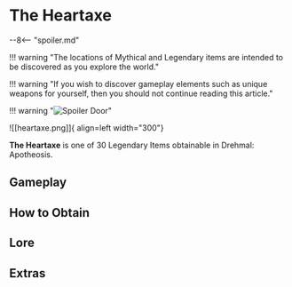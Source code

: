 # The Heartaxe

--8<-- "spoiler.md"

!!! warning "The locations of Mythical and Legendary items are intended to be discovered as you explore the world."

!!! warning "If you wish to discover gameplay elements such as unique weapons for yourself, then you should not continue reading this article."

!!! warning "![Spoiler Door](/assets/img/spoiler_door.png)"

![[heartaxe.png]]{ align=left width="300"}

**The Heartaxe** is one of 30 Legendary Items obtainable in Drehmal: Apotheosis.

## Gameplay

## How to Obtain

## Lore

## Extras